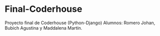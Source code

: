 # Final-Coderhouse
Proyecto final de Coderhouse (Python-Django) Alumnos: Romero Johan, Bubich Agustina y Maddalena Martín.
